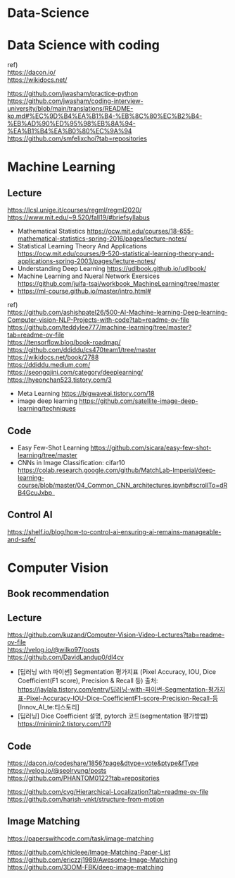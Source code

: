 # Data-Science

# Data Science with coding
ref)   
https://dacon.io/  
https://wikidocs.net/

https://github.com/jwasham/practice-python  
https://github.com/jwasham/coding-interview-university/blob/main/translations/README-ko.md#%EC%9D%B4%EA%B1%B4-%EB%8C%80%EC%B2%B4-%EB%AD%90%ED%95%98%EB%8A%94-%EA%B1%B4%EA%B0%80%EC%9A%94  
https://github.com/smfelixchoi?tab=repositories  

# Machine Learning
## Lecture
https://lcsl.unige.it/courses/regml/regml2020/  
https://www.mit.edu/~9.520/fall19/#briefsyllabus
- Mathematical Statistics https://ocw.mit.edu/courses/18-655-mathematical-statistics-spring-2016/pages/lecture-notes/  
- Statistical Learning Theory And Applications https://ocw.mit.edu/courses/9-520-statistical-learning-theory-and-applications-spring-2003/pages/lecture-notes/  
- Understanding Deep Learning https://udlbook.github.io/udlbook/
- Machine Learning and Nueral Network Exersices https://github.com/juifa-tsai/workbook_MachineLearning/tree/master
- https://ml-course.github.io/master/intro.html#


ref)  
https://github.com/ashishpatel26/500-AI-Machine-learning-Deep-learning-Computer-vision-NLP-Projects-with-code?tab=readme-ov-file  
https://github.com/teddylee777/machine-learning/tree/master?tab=readme-ov-file  
https://tensorflow.blog/book-roadmap/  
https://github.com/ddiddu/cs470team1/tree/master  
https://wikidocs.net/book/2788  
https://ddiddu.medium.com/  
https://seongqjini.com/category/deeplearning/  
https://hyeonchan523.tistory.com/3  
- Meta Learning https://bigwaveai.tistory.com/18
- image deep learning https://github.com/satellite-image-deep-learning/techniques

## Code
- Easy Few-Shot Learning https://github.com/sicara/easy-few-shot-learning/tree/master
- CNNs in Image Classification: cifar10 https://colab.research.google.com/github/MatchLab-Imperial/deep-learning-course/blob/master/04_Common_CNN_architectures.ipynb#scrollTo=dRB4GcuJxbp_


## Control AI  
https://shelf.io/blog/how-to-control-ai-ensuring-ai-remains-manageable-and-safe/

# Computer Vision
## Book recommendation

## Lecture
https://github.com/kuzand/Computer-Vision-Video-Lectures?tab=readme-ov-file  
https://velog.io/@wilko97/posts  
https://github.com/DavidLandup0/dl4cv  
- [딥러닝 with 파이썬] Segmentation 평가지표 (Pixel Accuracy, IOU, Dice Coefficient(F1 score), Precision & Recall 등)
출처: https://jaylala.tistory.com/entry/딥러닝-with-파이썬-Segmentation-평가지표-Pixel-Accuracy-IOU-Dice-CoefficientF1-score-Precision-Recall-등 [Innov_AI_te:티스토리]
- [딥러닝] Dice Coefficient 설명, pytorch 코드(segmentation 평가방법) https://minimin2.tistory.com/179

## Code
https://dacon.io/codeshare/1856?page&dtype=vote&ptype&fType  
https://velog.io/@seolryung/posts  
https://github.com/PHANTOM0122?tab=repositories

https://github.com/cvg/Hierarchical-Localization?tab=readme-ov-file  
https://github.com/harish-vnkt/structure-from-motion  

## Image Matching  
https://paperswithcode.com/task/image-matching  

https://github.com/chicleee/Image-Matching-Paper-List  
https://github.com/ericzzj1989/Awesome-Image-Matching  
https://github.com/3DOM-FBK/deep-image-matching


